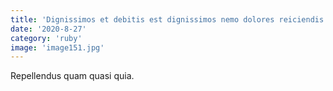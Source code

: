 ```yaml
---
title: 'Dignissimos et debitis est dignissimos nemo dolores reiciendis quae.'
date: '2020-8-27'
category: 'ruby'
image: 'image151.jpg'
---
```


Repellendus quam quasi quia.
